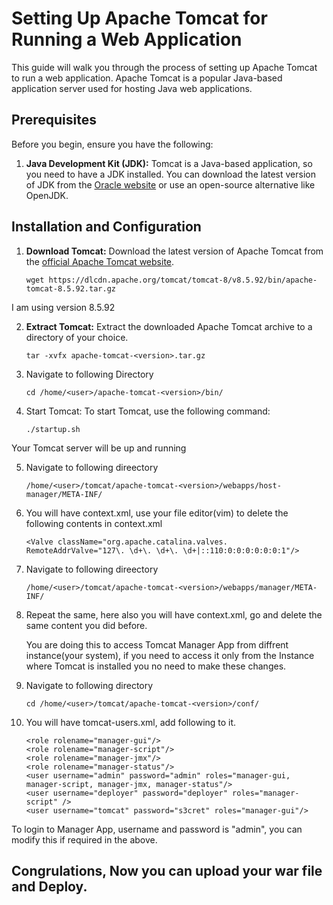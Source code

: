 # Setting Up Apache Tomcat for Running a Web Application

This guide will walk you through the process of setting up Apache Tomcat to run a web application. Apache Tomcat is a popular Java-based application server used for hosting Java web applications.

## Prerequisites

Before you begin, ensure you have the following:

1. **Java Development Kit (JDK):** Tomcat is a Java-based application, so you need to have a JDK installed. You can download the latest version of JDK from the [Oracle website](https://www.oracle.com/java/technologies/javase-downloads.html) or use an open-source alternative like OpenJDK.

## Installation and Configuration

1. **Download Tomcat:** Download the latest version of Apache Tomcat from the [official Apache Tomcat website](https://tomcat.apache.org/download-10.cgi).

   ```shell
   wget https://dlcdn.apache.org/tomcat/tomcat-8/v8.5.92/bin/apache-tomcat-8.5.92.tar.gz

  I am using version 8.5.92 
  
2. **Extract Tomcat:** Extract the downloaded Apache Tomcat archive to a directory of your choice.

   ```shell
   tar -xvfx apache-tomcat-<version>.tar.gz

3. Navigate to following Directory

    ```shell
    cd /home/<user>/apache-tomcat-<version>/bin/

4. Start Tomcat: To start Tomcat, use the following command:

    ```shell
    ./startup.sh

Your Tomcat server will be up and running

5. Navigate to following direectory

    ```shell
    /home/<user>/tomcat/apache-tomcat-<version>/webapps/host-manager/META-INF/
    
6. You will have context.xml, use your file editor(vim) to delete the following contents in context.xml
   
    ```shell
    <Valve className="org.apache.catalina.valves. RemoteAddrValve="127\. \d+\. \d+\. \d+|::110:0:0:0:0:0:0:1"/>

7. Navigate to following direectory

    ```shell
    /home/<user>/tomcat/apache-tomcat-<version>/webapps/manager/META-INF/

8. Repeat the same, here also you will have context.xml, go and delete the same content you did before.

   You are doing this to access Tomcat Manager App from diffrent instance(your system), if you need to access it only from the Instance where Tomcat is installed you no need to make these changes.

10. Navigate to following directory

    ```shell
    cd /home/<user>/tomcat/apache-tomcat-<version>/conf/

11. You will have tomcat-users.xml, add following to it.

     ```shell
    <role rolename="manager-gui"/>
    <role rolename="manager-script"/>
    <role rolename="manager-jmx"/>
    <role rolename="manager-status"/>
    <user username="admin" password="admin" roles="manager-gui, manager-script, manager-jmx, manager-status"/>
    <user username="deployer" password="deployer" roles="manager-script" />
    <user username="tomcat" password="s3cret" roles="manager-gui"/>

  To login to Manager App, username and password is "admin", you can modify this if required in the above.

  ## Congrulations, Now you can upload your war file and Deploy.

